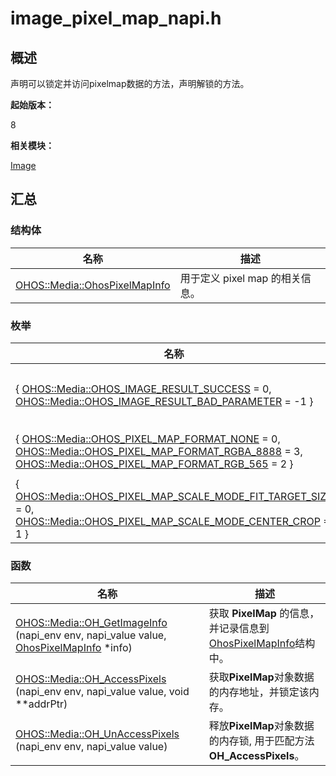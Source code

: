 # image_pixel_map_napi.h


## 概述

声明可以锁定并访问pixelmap数据的方法，声明解锁的方法。

**起始版本：**

8

**相关模块：**

[Image](image.md)


## 汇总


### 结构体

| 名称 | 描述 | 
| -------- | -------- |
| [OHOS::Media::OhosPixelMapInfo](_o_h_o_s_1_1_media_1_1_ohos_pixel_map_info.md) | 用于定义 pixel map 的相关信息。 | 


### 枚举

| 名称 | 描述 | 
| -------- | -------- |
| { [OHOS::Media::OHOS_IMAGE_RESULT_SUCCESS](image.md#anonymous-enum-33) = 0,<br/>[OHOS::Media::OHOS_IMAGE_RESULT_BAD_PARAMETER](image.md#anonymous-enum-33) = -1 } | 函数方法返回值的错误码的枚举。 | 
| { [OHOS::Media::OHOS_PIXEL_MAP_FORMAT_NONE](image.md#anonymous-enum-33-1) = 0,<br/>[OHOS::Media::OHOS_PIXEL_MAP_FORMAT_RGBA_8888](image.md#anonymous-enum-33-1) = 3,<br/>[OHOS::Media::OHOS_PIXEL_MAP_FORMAT_RGB_565](image.md#anonymous-enum-33-1) = 2 } | pixel 格式的枚举。 | 
| { [OHOS::Media::OHOS_PIXEL_MAP_SCALE_MODE_FIT_TARGET_SIZE](image.md#anonymous-enum) = 0,<br/>[OHOS::Media::OHOS_PIXEL_MAP_SCALE_MODE_CENTER_CROP](image.md#anonymous-enum) = 1 } | PixelMap 缩放类型的枚举。 | 


### 函数

| 名称 | 描述 | 
| -------- | -------- |
| [OHOS::Media::OH_GetImageInfo](image.md#oh_getimageinfo) (napi_env env, napi_value value, [OhosPixelMapInfo](_o_h_o_s_1_1_media_1_1_ohos_pixel_map_info.md) \*info) | 获取 **PixelMap** 的信息，并记录信息到[OhosPixelMapInfo](_o_h_o_s_1_1_media_1_1_ohos_pixel_map_info.md)结构中。 | 
| [OHOS::Media::OH_AccessPixels](image.md#oh_accesspixels) (napi_env env, napi_value value, void \*\*addrPtr) | 获取**PixelMap**对象数据的内存地址，并锁定该内存。 | 
| [OHOS::Media::OH_UnAccessPixels](image.md#oh_unaccesspixels) (napi_env env, napi_value value) | 释放**PixelMap**对象数据的内存锁, 用于匹配方法**OH_AccessPixels**。 | 
